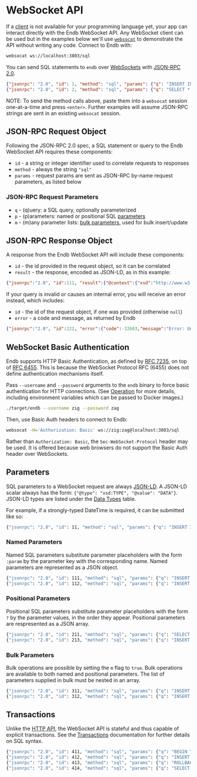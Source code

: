 # WebSocket API

If a [client](https://github.com/endatabas/endb/tree/main/examples) is
not available for your programming language yet, your app can interact
directly with the Endb WebSocket API.
Any WebSocket client can be used but in the examples below we'll use
[`websocat`](https://github.com/vi/websocat#installation) to demonstrate
the API without writing any code.
Connect to Endb with:

```sh
websocat ws://localhost:3803/sql
```

You can send SQL statements to `endb` over
[WebSockets](https://developer.mozilla.org/en-US/docs/Web/API/WebSockets_API)
with [JSON-RPC 2.0](https://www.jsonrpc.org/specification).

```json
{"jsonrpc": "2.0", "id": 1, "method": "sql", "params": {"q": "INSERT INTO users (name) VALUES (?);", "p": [["Tsehay"], ["Iniku"]], "m": true}}
{"jsonrpc": "2.0", "id": 2, "method": "sql", "params": {"q": "SELECT * FROM users;", "p": [], "m": false}}
```

NOTE: To send the method calls above, paste them into a `websocat`
session one-at-a-time and press `<enter>`.
Further examples will assume JSON-RPC strings are sent in an existing
`websocat` session.

## JSON-RPC Request Object

Following the JSON-RPC 2.0 spec, a SQL statement or query
to the Endb WebSocket API requires these components:

* `id` - a string or integer identifier used to correlate requests to responses
* `method` - always the string `"sql"`
* `params` - request params are sent as JSON-RPC by-name request parameters, as listed below

### JSON-RPC Request Parameters

* `q` - (q)uery: a SQL query, optionally parameterized
* `p` - (p)arameters: named or positional SQL [parameters](websocket_api.md#parameters)
* `m` - (m)any parameter lists: [bulk parameters](websocket_api.md#bulk-parameters), used for bulk insert/update

## JSON-RPC Response Object

A response from the Endb WebSocket API will include these components:

* `id` - the id provided in the request object, so it can be correlated
* `result` - the response, encoded as JSON-LD, as in this example:

```json
{"jsonrpc":"2.0", "id":111, "result":{"@context":{"xsd":"http://www.w3.org/2001/XMLSchema#","@vocab":"http://endb.io/"},"@graph":[{"name":"Hing","price":2.99}]}}
```

If your query is invalid or causes an internal error, you will receive
an error instead, which includes:

* `id` - the id of the request object, if one was provided (otherwise `null`)
* `error` - a code and message, as returned by Endb

```json
{"jsonrpc":"2.0", "id":222, "error":{"code":-32603,"message":"Error: Unknown table: users\n   ╭─[<unknown>:1:15]\n   │\n 1 │ SELECT * FROM users;\n   │               ──┬──  \n   │                 ╰──── Unknown table\n───╯\n"}}
```

## WebSocket Basic Authentication

Endb supports HTTP Basic Authentication, as defined by
[RFC 7235](https://datatracker.ietf.org/doc/html/rfc7235), on top of
[RFC 6455](https://datatracker.ietf.org/doc/html/rfc6455.html).
This is because the WebSocket Protocol RFC (6455) does not define
authentication mechanisms itself.

Pass `--username` and `--password` arguments to the `endb` binary to force
basic authentication for HTTP connections.
(See [Operation](operation.md) for more details, including environment variables
which can be passed to Docker images.)

```sh
./target/endb --username zig --password zag
```

Then, use Basic Auth headers to connect to Endb:

```sh
websocat -H='Authorization: Basic' ws://zig:zag@localhost:3803/sql
```

Rather than `Authorization: Basic`, the `Sec-WebSocket-Protocol` header
may be used.
It is offered because web browsers do not support the Basic Auth
header over WebSockets.

## Parameters

SQL parameters to a WebSocket request are always [JSON-LD](https://json-ld.org/).
A JSON-LD scalar always has the form: `{"@type": "xsd:TYPE", "@value": "DATA"}`.
JSON-LD types are listed under the [Data Types](data_types.md) table.

For example, if a strongly-typed DateTime is required, it can be submitted like so:

```sh
{"jsonrpc": "2.0", "id": 11, "method": "sql", "params": {"q": "INSERT INTO users (name, date) VALUES (?, ?);", "p": ["dosha", {"@value": "2024-01-29T18:18:30.129159", "@type": "xsd:dateTime"}], "m": false}}
```

### Named Parameters

Named SQL parameters substitute parameter placeholders with the form `:param`
by the parameter key with the corresponding name.
Named parameters are represented as a JSON object.

```sh
{"jsonrpc": "2.0", "id": 111, "method": "sql", "params": {"q": "INSERT INTO products {name: :name, price: :price};", "p": {"name": "Hing", "price": 2.99}, "m": false}}
{"jsonrpc": "2.0", "id": 112, "method": "sql", "params": {"q": "INSERT INTO events {start: :start};", "p": {"start": {"@type": "xsd:dateTime", "@value": "2021-04-09T20:00:00Z"}}, "m": false}}
```

### Positional Parameters

Positional SQL parameters substitute parameter placeholders with the form `?`
by the parameter values, in the order they appear.
Positional parameters are respresented as a JSON array.

```sh
{"jsonrpc": "2.0", "id": 211, "method": "sql", "params": {"q": "SELECT * FROM products WHERE name = ? AND price > ?;", "p": ["Hing", 2.00], "m": false}}
{"jsonrpc": "2.0", "id": 213, "method": "sql", "params": {"q": "INSERT INTO events {start: ?};", "p": [{"@type": "xsd:dateTime", "@value": "2021-04-09T20:00:00Z"}], "m": false}}
```

### Bulk Parameters

Bulk operations are possible by setting the `m` flag to `true`.
Bulk operations are available to both named and positional parameters.
The list of parameters supplied in bulk must be nested in an array.

```sh
{"jsonrpc": "2.0", "id": 311, "method": "sql", "params": {"q": "INSERT INTO users {name: :name};", "p": [{"name": "Sungwon"}, {"name": "Olga"}], "m": true}}
{"jsonrpc": "2.0", "id": 312, "method": "sql", "params": {"q": "INSERT INTO sauces {name: ?, color: ?};", "p": [["Sriracha", "#FE6F5E"], ["Gochujang", "#FF8066"]], "m": true}}
```

## Transactions

Unlike the [HTTP API](http_api.md), the WebSocket API is stateful and thus
capable of explicit transactions.
See the [Transactions](../sql/queries.md#transactions) documentation for
further details on SQL syntax.

```sh
{"jsonrpc": "2.0", "id": 411, "method": "sql", "params": {"q": "BEGIN TRANSACTION;", "p": [], "m": false}}
{"jsonrpc": "2.0", "id": 412, "method": "sql", "params": {"q": "INSERT INTO delete_me {name: 'Roll Me Back'};", "p": [], "m": false}}
{"jsonrpc": "2.0", "id": 413, "method": "sql", "params": {"q": "ROLLBACK;", "p": [], "m": false}}
{"jsonrpc": "2.0", "id": 414, "method": "sql", "params": {"q": "SELECT * FROM delete_me;", "p": [], "m": false}}
```
